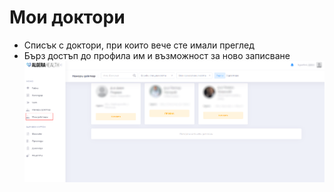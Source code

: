 # Мои доктори

- Списък с доктори, при които вече сте имали преглед
- Бърз достъп до профила им и възможност за ново записване
  [![Мои доктори](images/moi-doktori-01.png)](images/moi-doktori-01.png)
